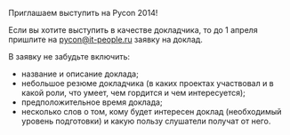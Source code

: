 Приглашаем выступить на Pycon 2014!

Если вы хотите выступить в качестве докладчика, то до 1 апреля пришлите на pycon@it-people.ru заявку на доклад.

В заявку не забудьте включить:

* название и описание доклада;
* небольшое резюме докладчика (в каких проектах участвовал и в какой роли, что умеет, чем гордится и чем интересуется);
* предположительное время доклада;
* несколько слов о том, кому будет интересен доклад (необходимый уровень подготовки) и какую пользу слушатели получат от него.

